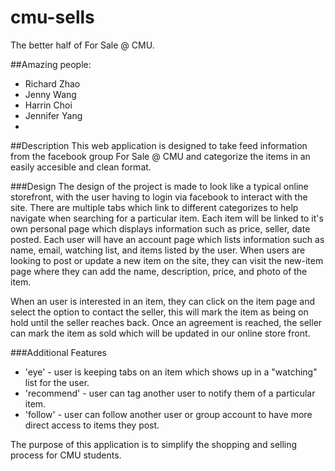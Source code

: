 # cmu-sells
The better half of For Sale @ CMU.



##Amazing people:
* Richard Zhao
* Jenny Wang
* Harrin Choi
* Jennifer Yang
*

##Description
This web application is designed to take feed information from the facebook group For Sale @ CMU and categorize the items in
an easily accesible and clean format. 

  ###Design
  The design of the project is made to look like a typical online storefront, with the user having to login via facebook to
  interact with the site. There are multiple tabs which link to different categorizes to help navigate when searching for a
  particular item. 
  Each item will be linked to it's own personal page which displays information such as price, seller, date posted.
  Each user will have an account page which lists information such as name, email, watching list, and items listed by the 
  user.
  When users are looking to post or update a new item on the site, they can visit the new-item page where they can add the 
  name, description, price, and photo of the item.
  
  When an user is interested in an item, they can click on the item page and select the option to contact the seller, this 
  will mark the item as being on hold until the seller reaches back. Once an agreement is reached, the seller can mark the 
  item as sold which will be updated in our online store front.
  
  ###Additional Features
  * 'eye' - user is keeping tabs on an item which shows up in a "watching" list for the user.
  * 'recommend' - user can tag another user to notify them of a particular item.
  * 'follow' - user can follow another user or group account to have more direct access to items they post.

The purpose of this application is to simplify the shopping and selling process for CMU students. 
  
